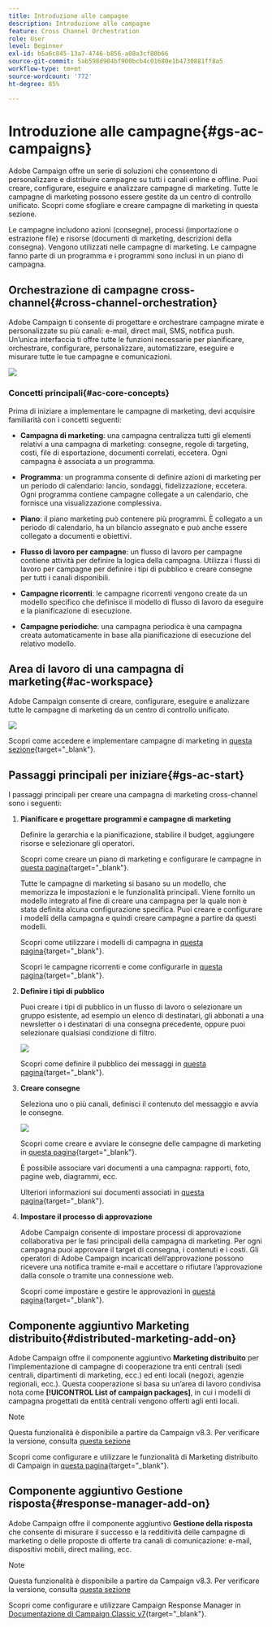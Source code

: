 ```yaml
---
title: Introduzione alle campagne
description: Introduzione alle campagne
feature: Cross Channel Orchestration
role: User
level: Beginner
exl-id: b5a6c845-13a7-4746-b856-a08a3cf80b66
source-git-commit: 5ab598d904bf900bcb4c01680e1b4730881ff8a5
workflow-type: tm+mt
source-wordcount: '772'
ht-degree: 85%

---
```


# Introduzione alle campagne{#gs-ac-campaigns}

Adobe Campaign offre un serie di soluzioni che consentono di personalizzare e distribuire campagne su tutti i canali online e offline. Puoi creare, configurare, eseguire e analizzare campagne di marketing. Tutte le campagne di marketing possono essere gestite da un centro di controllo unificato. Scopri come sfogliare e creare campagne di marketing in questa sezione.

Le campagne includono azioni (consegne), processi (importazione o estrazione file) e risorse (documenti di marketing, descrizioni della consegna). Vengono utilizzati nelle campagne di marketing. Le campagne fanno parte di un programma e i programmi sono inclusi in un piano di campagna.

## Orchestrazione di campagne cross-channel{#cross-channel-orchestration}

 Adobe Campaign ti consente di progettare e orchestrare campagne mirate e personalizzate su più canali: e-mail, direct mail, SMS, notifica push. Un’unica interfaccia ti offre tutte le funzioni necessarie per pianificare, orchestrare, configurare, personalizzare, automatizzare, eseguire e misurare tutte le tue campagne e comunicazioni.

![](assets/campaign-tab.png)

### Concetti principali{#ac-core-concepts}

Prima di iniziare a implementare le campagne di marketing, devi acquisire familiarità con i concetti seguenti:

* **Campagna di marketing**: una campagna centralizza tutti gli elementi relativi a una campagna di marketing: consegne, regole di targeting, costi, file di esportazione, documenti correlati, eccetera. Ogni campagna è associata a un programma.

* **Programma**: un programma consente di definire azioni di marketing per un periodo di calendario: lancio, sondaggi, fidelizzazione, eccetera. Ogni programma contiene campagne collegate a un calendario, che fornisce una visualizzazione complessiva.

* **Piano**: il piano marketing può contenere più programmi. È collegato a un periodo di calendario, ha un bilancio assegnato e può anche essere collegato a documenti e obiettivi.

* **Flusso di lavoro per campagne**: un flusso di lavoro per campagne contiene attività per definire la logica della campagna. Utilizza i flussi di lavoro per campagne per definire i tipi di pubblico e creare consegne per tutti i canali disponibili.

* **Campagne ricorrenti**: le campagne ricorrenti vengono create da un modello specifico che definisce il modello di flusso di lavoro da eseguire e la pianificazione di esecuzione.

* **Campagne periodiche**: una campagna periodica è una campagna creata automaticamente in base alla pianificazione di esecuzione del relativo modello.

## Area di lavoro di una campagna di marketing{#ac-workspace}

Adobe Campaign consente di creare, configurare, eseguire e analizzare tutte le campagne di marketing da un centro di controllo unificato.

![](assets/calendar.png)

Scopri come accedere e implementare campagne di marketing in [questa sezione](https://experienceleague.adobe.com/docs/campaign/automation/campaign-orchestration/set-up-campaigns.html?lang=it){target="_blank"}.

## Passaggi principali per iniziare{#gs-ac-start}

I passaggi principali per creare una campagna di marketing cross-channel sono i seguenti:

1. **Pianificare e progettare programmi e campagne di marketing**

   Definire la gerarchia e la pianificazione, stabilire il budget, aggiungere risorse e selezionare gli operatori.

   Scopri come creare un piano di marketing e configurare le campagne in [questa pagina](https://experienceleague.adobe.com/docs/campaign/automation/campaign-orchestration/marketing-campaign-create.html?lang=it){target="_blank"}.

   Tutte le campagne di marketing si basano su un modello, che memorizza le impostazioni e le funzionalità principali. Viene fornito un modello integrato al fine di creare una campagna per la quale non è stata definita alcuna configurazione specifica. Puoi creare e configurare i modelli della campagna e quindi creare campagne a partire da questi modelli.

   Scopri come utilizzare i modelli di campagna in [questa pagina](https://experienceleague.adobe.com/docs/campaign/automation/campaign-orchestration/marketing-campaign-templates.html?lang=it){target="_blank"}.

   Scopri le campagne ricorrenti e come configurarle in [questa pagina](https://experienceleague.adobe.com/docs/campaign/automation/campaign-orchestration/recurring-periodic-campaigns.html?lang=it){target="_blank"}.

1. **Definire i tipi di pubblico**

   Puoi creare i tipi di pubblico in un flusso di lavoro o selezionare un gruppo esistente, ad esempio un elenco di destinatari, gli abbonati a una newsletter o i destinatari di una consegna precedente, oppure puoi selezionare qualsiasi condizione di filtro.

   ![](assets/campaign-wf.png)

   Scopri come definire il pubblico dei messaggi in [questa pagina](https://experienceleague.adobe.com/docs/campaign/automation/campaign-orchestration/marketing-campaign-target.html?lang=it){target="_blank"}.

1. **Creare consegne**

   Seleziona uno o più canali, definisci il contenuto del messaggio e avvia le consegne.

   ![](assets/campaign-dashboard.png)

   Scopri come creare e avviare le consegne delle campagne di marketing in [questa pagina](https://experienceleague.adobe.com/docs/campaign/automation/campaign-orchestration/marketing-campaign-deliveries.html?lang=it){target="_blank"}.

   È possibile associare vari documenti a una campagna: rapporti, foto, pagine web, diagrammi, ecc.

   Ulteriori informazioni sui documenti associati in [questa pagina](https://experienceleague.adobe.com/docs/campaign/automation/campaign-orchestration/marketing-campaign-assets.html?lang=it){target="_blank"}.

1. **Impostare il processo di approvazione**

   Adobe Campaign consente di impostare processi di approvazione collaborativa per le fasi principali della campagna di marketing. Per ogni campagna puoi approvare il target di consegna, i contenuti e i costi. Gli operatori di Adobe Campaign incaricati dell’approvazione possono ricevere una notifica tramite e-mail e accettare o rifiutare l’approvazione dalla console o tramite una connessione web.

   Scopri come impostare e gestire le approvazioni in [questa pagina](https://experienceleague.adobe.com/docs/campaign/automation/campaign-orchestration/marketing-campaign-approval.html?lang=it#campaign-orchestration){target="_blank"}.


## Componente aggiuntivo Marketing distribuito{#distributed-marketing-add-on}

Adobe Campaign offre il componente aggiuntivo **Marketing distribuito** per l’implementazione di campagne di cooperazione tra enti centrali (sedi centrali, dipartimenti di marketing, ecc.) ed enti locali (negozi, agenzie regionali, ecc.). Questa cooperazione si basa su un’area di lavoro condivisa nota come **[!UICONTROL List of campaign packages]**, in cui i modelli di campagna progettati da entità centrali vengono offerti agli enti locali.

>[!NOTE]
>
>Questa funzionalità è disponibile a partire da Campaign v8.3. Per verificare la versione, consulta [questa sezione](compatibility-matrix.md#how-to-check-your-campaign-version-and-buildversion)

Scopri come configurare e utilizzare le funzionalità di Marketing distribuito di Campaign in [questa pagina](https://experienceleague.adobe.com/docs/campaign/automation/distributed-marketing/about-distributed-marketing.html?lang=it){target="_blank"}.

## Componente aggiuntivo Gestione risposta{#response-manager-add-on}

Adobe Campaign offre il componente aggiuntivo **Gestione della risposta** che consente di misurare il successo e la redditività delle campagne di marketing o delle proposte di offerte tra canali di comunicazione: e-mail, dispositivi mobili, direct mailing, ecc.

>[!NOTE]
>
>Questa funzionalità è disponibile a partire da Campaign v8.3. Per verificare la versione, consulta [questa sezione](compatibility-matrix.md#how-to-check-your-campaign-version-and-buildversion)

[](../assets/do-not-localize/book.png) Scopri come configurare e utilizzare Campaign Response Manager in [Documentazione di Campaign Classic v7](https://experienceleague.adobe.com/docs/campaign-classic/using/response-manager/about-response-manager.html?lang=it){target="_blank"}.
